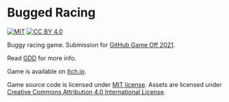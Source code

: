 # Bugged Racing

[![MIT](https://img.shields.io/github/license/esensar/bugged-racing?label=license&style=for-the-badge)](/LICENSE)
[![CC BY 4.0](https://img.shields.io/badge/License-CC%20BY%204.0-lightgrey.svg)](/assets/source/LICENSE)

Buggy racing game.
Submission for [GitHub Game Off 2021](https://itch.io/jam/game-off-2021).

Read [GDD](/GDD.md) for more info.

Game is available on [Itch.io](https://esensar.itch.io/bugged-racing).

Game source code is licensed under [MIT license](/LICENSE).
Assets are licensed under [Creative Commons Attribution 4.0 International License](http://creativecommons.org/licenses/by/4.0/).
